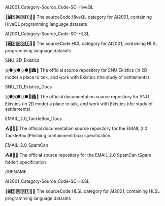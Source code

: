 
AI2001_Category-Source_Code-SC-HiveQL

🧠️🖥️2️⃣️0️⃣️0️⃣️1️⃣️💾️📜️ The sourceCode:HiveQL category for AI2001, containing HiveQL programming language datasets

AI2001_Category-Source_Code-SC-HLSL

🧠️🖥️2️⃣️0️⃣️0️⃣️1️⃣️💾️📜️ The sourceCode:HCL category for AI2001, containing HLSL programming language datasets

SNU_2D_Ekistics

🇸●🇳●🇺●🌆️🏙️💾️ The official source repository for SNU Ekistics (in 2D mode) a place to talk, and work with Ekistics (the study of settlements)

SNU_2D_Ekistics_Docs

🇸●🇳●🇺●🌆️🏙️📖️ The official documentation source repository for SNU Ekistics (in 2D mode) a place to talk, and work with Ekistics (the study of settlements)

EMAIL_2.0_TackleBox_Docs

📥️🧰️📧️📖️ The official documentation source repository for the EMAIL 2.0 TackleBox (Phishing containment box) specification.

EMAIL_2.0_SpamCan

📥️🛢️📧️📖️ The official source repository for the EMAIL 2.0 SpamCan (Spam folder) specification

//RENAME

AI2001_Category-Source_Code-SC-HLSL

🧠️🖥️2️⃣️0️⃣️0️⃣️1️⃣️💾️📜️ The sourceCode:HLSL category for AI2001, containing HLSL programming language datasets


